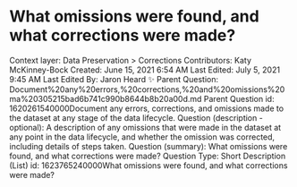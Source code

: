 # What omissions were found, and what corrections were made?

Context layer: Data Preservation > Corrections
Contributors: Katy McKinney-Bock
Created: June 15, 2021 6:54 AM
Last Edited: July 5, 2021 9:45 AM
Last Edited By: Jaron Heard ✨
Parent Question: Document%20any%20errors,%20corrections,%20and%20omissions%20ma%20305215bad6b741c990b8644b8b20a00d.md
Parent Question id: 1620261540000Document any errors, corrections, and omissions made to the dataset at any stage of the data lifecycle.
Question (description - optional): A description of any omissions that were made in the dataset at any point in the data lifecycle, and whether the omission was corrected, including details of steps taken.
Question (summary): What omissions were found, and what corrections were made?
Question Type: Short Description (List)
id: 1623765240000What omissions were found, and what corrections were made?